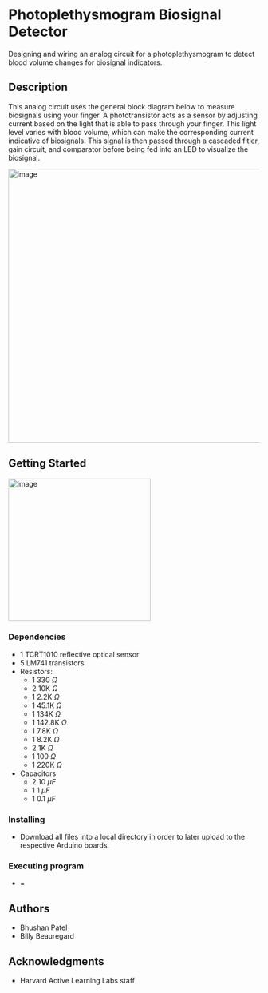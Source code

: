 # Photoplethysmogram Biosignal Detector
Designing and wiring an analog circuit for a photoplethysmogram to detect blood volume changes for biosignal indicators.

## Description

This analog circuit uses the general block diagram below to measure biosignals using your finger. A phototransistor acts as a sensor by adjusting current based on the light that is able to pass through your finger. This light level varies with blood volume, which can make the corresponding current indicative of biosignals. This signal is then passed through a cascaded fitler, gain circuit, and comparator before being fed into an LED to visualize the biosignal. 

<img width="548" alt="image" src="https://user-images.githubusercontent.com/43231577/181640330-d0b417bd-69bf-4207-b1b5-aaae400c11aa.png">

## Getting Started

<img width="285" alt="image" src="https://user-images.githubusercontent.com/43231577/181636013-a3afe355-fde8-4075-b474-b82a5f8b6860.png">

### Dependencies

* 1 TCRT1010 reflective optical sensor
* 5 LM741 transistors 
* Resistors:
  * 1 330 $\Omega$
  * 2 10K $\Omega$
  * 1 2.2K $\Omega$
  * 1 45.1K $\Omega$
  * 1 134K $\Omega$
  * 1 142.8K $\Omega$
  * 1 7.8K $\Omega$
  * 1 8.2K $\Omega$
  * 2 1K $\Omega$
  * 1 100 $\Omega$
  * 1 220K $\Omega$
* Capacitors
  * 2 10 $\mu F$
  * 1 1 $\mu F$
  * 1 0.1 $\mu F$

### Installing

* Download all files into a local directory in order to later upload to the respective Arduino boards.

### Executing program

* =

## Authors
* Bhushan Patel
* Billy Beauregard

## Acknowledgments
* Harvard Active Learning Labs staff
